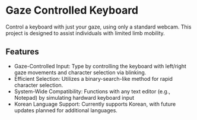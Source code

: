 # Gaze Controlled Keyboard
Control a keyboard with just your gaze, using only a standard webcam. This project is designed to assist individuals with limited limb mobility.

## Features
- Gaze-Controlled Input: Type by controlling the keyboard with left/right gaze movements and character selection via blinking.
- Efficient Selection: Utilizes a binary-search-like method for rapid character selection.
- System-Wide Compatibility: Functions with any text editor (e.g., Notepad) by simulating hardward keyboard input
- Korean Language Support: Currently supports Korean, with future updates planned for additional languages.
